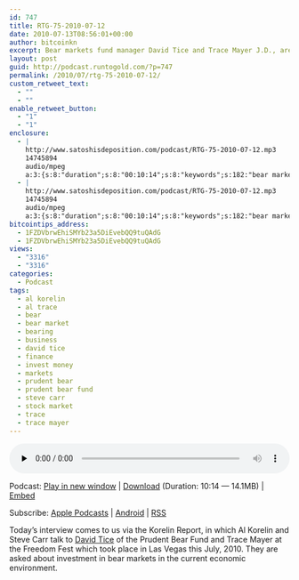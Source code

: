 ```yaml
---
id: 747
title: RTG-75-2010-07-12
date: 2010-07-13T08:56:01+00:00
author: bitcoinkn
excerpt: Bear markets fund manager David Tice and Trace Mayer J.D., are asked about investment in bear markets in the current economic environment.
layout: post
guid: http://podcast.runtogold.com/?p=747
permalink: /2010/07/rtg-75-2010-07-12/
custom_retweet_text:
  - ""
  - ""
enable_retweet_button:
  - "1"
  - "1"
enclosure:
  - |
    http://www.satoshisdeposition.com/podcast/RTG-75-2010-07-12.mp3
    14745894
    audio/mpeg
    a:3:{s:8:"duration";s:8:"00:10:14";s:8:"keywords";s:182:"bear market, prudent bear, prudent bear fund, stock market, david tice, bearing, steve carr, trace, invest money, al trace, bear, markets, trace mayer, al korelin, finance, business ";s:6:"author";s:17:"Trace Mayer, J.D.";}
  - |
    http://www.satoshisdeposition.com/podcast/RTG-75-2010-07-12.mp3
    14745894
    audio/mpeg
    a:3:{s:8:"duration";s:8:"00:10:14";s:8:"keywords";s:182:"bear market, prudent bear, prudent bear fund, stock market, david tice, bearing, steve carr, trace, invest money, al trace, bear, markets, trace mayer, al korelin, finance, business ";s:6:"author";s:17:"Trace Mayer, J.D.";}
bitcointips_address:
  - 1FZDVbrwEhiSMYb23a5DiEvebQQ9tuQAdG
  - 1FZDVbrwEhiSMYb23a5DiEvebQQ9tuQAdG
views:
  - "3316"
  - "3316"
categories:
  - Podcast
tags:
  - al korelin
  - al trace
  - bear
  - bear market
  - bearing
  - business
  - david tice
  - finance
  - invest money
  - markets
  - prudent bear
  - prudent bear fund
  - steve carr
  - stock market
  - trace
  - trace mayer
---
```

<!--powerpress_player-->

<div class="powerpress_player" id="powerpress_player_5666">
  <audio class="wp-audio-shortcode" id="audio-747-77" preload="none" style="width: 100%;" controls="controls"><source type="audio/mpeg" src="http://media.blubrry.com/bitcoinruntogold/p/www.satoshisdeposition.com/podcast/RTG-75-2010-07-12.mp3?_=77" /><a href="http://media.blubrry.com/bitcoinruntogold/p/www.satoshisdeposition.com/podcast/RTG-75-2010-07-12.mp3">http://media.blubrry.com/bitcoinruntogold/p/www.satoshisdeposition.com/podcast/RTG-75-2010-07-12.mp3</a></audio>
</div>

<p class="powerpress_links powerpress_links_mp3">
  Podcast: <a href="http://media.blubrry.com/bitcoinruntogold/p/www.satoshisdeposition.com/podcast/RTG-75-2010-07-12.mp3" class="powerpress_link_pinw" target="_blank" title="Play in new window" onclick="return powerpress_pinw('https://www.bitcoin.kn/?powerpress_pinw=747-podcast');" rel="nofollow">Play in new window</a> | <a href="http://media.blubrry.com/bitcoinruntogold/s/www.satoshisdeposition.com/podcast/RTG-75-2010-07-12.mp3" class="powerpress_link_d" title="Download" rel="nofollow" download="RTG-75-2010-07-12.mp3">Download</a> (Duration: 10:14 &#8212; 14.1MB) | <a href="#" class="powerpress_link_e" title="Embed" onclick="return powerpress_show_embed('747-podcast');" rel="nofollow">Embed</a>
</p>

<p class="powerpress_embed_box" id="powerpress_embed_747-podcast" style="display: none;">
  <input id="powerpress_embed_747-podcast_t" type="text" value="<iframe width=&quot;320&quot; height=&quot;30&quot; src=&quot;https://www.bitcoin.kn/?powerpress_embed=747-podcast&amp;powerpress_player=mediaelement-audio&quot; frameborder=&quot;0&quot; scrolling=&quot;no&quot;></iframe>" onclick="javascript: this.select();" onfocus="javascript: this.select();" style="width: 70%;" readOnly />
</p>

<p class="powerpress_links powerpress_subscribe_links">
  Subscribe: <a href="https://itunes.apple.com/WebObjects/MZStore.woa/wa/viewPodcast?id=301670981&mt=2&ls=1#episodeGuid=http%3A%2F%2Fpodcast.runtogold.com%2F%3Fp%3D747" class="powerpress_link_subscribe powerpress_link_subscribe_itunes" title="Subscribe on Apple Podcasts" rel="nofollow">Apple Podcasts</a> | <a href="https://subscribeonandroid.com/www.bitcoin.kn/feed/podcast/" class="powerpress_link_subscribe powerpress_link_subscribe_android" title="Subscribe on Android" rel="nofollow">Android</a> | <a href="https://www.bitcoin.kn/feed/podcast/" class="powerpress_link_subscribe powerpress_link_subscribe_rss" title="Subscribe via RSS" rel="nofollow">RSS</a>
</p>

Today&#8217;s interview comes to us via the Korelin Report, in which Al Korelin and Steve Carr talk to <a title="david tice" href="http://www.runtogold.com/2010/07/bear-markets-are-not-pessimistic-but-realistic" target="_blank">David Tice</a> of the Prudent Bear Fund and Trace Mayer at the Freedom Fest which took place in Las Vegas this July, 2010. They are asked about investment in bear markets in the current economic environment.